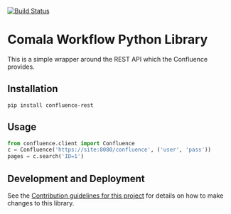 [![Build Status](https://travis-ci.org/DaveTCode/confluence-python-lib.svg?branch=master)](https://travis-ci.org/DaveTCode/confluence-python-lib)

# Comala Workflow Python Library

This is a simple wrapper around the REST API which the Confluence provides.

## Installation

~~~~
pip install confluence-rest
~~~~

## Usage

```python
from confluence.client import Confluence
c = Confluence('https://site:8080/confluence', ('user', 'pass'))
pages = c.search('ID=1')
```

## Development and Deployment

See the [Contribution guidelines for this project](CONTRIBUTING.md) for details on how to make changes to this library.
